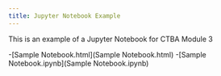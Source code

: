 ```yaml
---
title: Jupyter Notebook Example
---
```


This is an example of a Jupyter Notebook for CTBA Module 3

-[Sample Notebook.html](Sample Notebook.html)
-[Sample Notebook.ipynb](Sample Notebook.ipynb)

